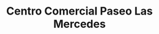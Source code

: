 ---
title: "Centro Comercial Paseo Las Mercedes"
url: /caracas/centro-comercial-paseo-las-mercedes/
shop: Einkaufszentrum
---